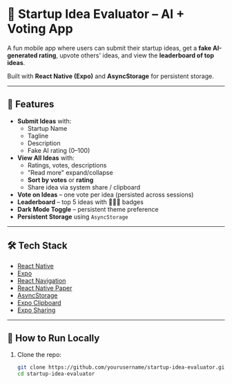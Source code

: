 # 🚀 Startup Idea Evaluator – AI + Voting App

A fun mobile app where users can submit their startup ideas, get a **fake AI-generated rating**, upvote others' ideas, and view the **leaderboard of top ideas**.

Built with **React Native (Expo)** and **AsyncStorage** for persistent storage.

---

## 📱 Features
- **Submit Ideas** with:
  - Startup Name
  - Tagline
  - Description
  - Fake AI rating (0–100)
- **View All Ideas** with:
  - Ratings, votes, descriptions
  - "Read more" expand/collapse
  - **Sort by votes** or **rating**
  - Share idea via system share / clipboard
- **Vote on Ideas** – one vote per idea (persisted across sessions)
- **Leaderboard** – top 5 ideas with 🥇🥈🥉 badges
- **Dark Mode Toggle** – persistent theme preference
- **Persistent Storage** using `AsyncStorage`

---

## 🛠 Tech Stack
- [React Native](https://reactnative.dev/)
- [Expo](https://expo.dev/)
- [React Navigation](https://reactnavigation.org/)
- [React Native Paper](https://callstack.github.io/react-native-paper/)
- [AsyncStorage](https://react-native-async-storage.github.io/async-storage/)
- [Expo Clipboard](https://docs.expo.dev/versions/latest/sdk/clipboard/)
- [Expo Sharing](https://docs.expo.dev/versions/latest/sdk/sharing/)

---

## 🚀 How to Run Locally
1. Clone the repo:
   ```bash
   git clone https://github.com/yourusername/startup-idea-evaluator.git
   cd startup-idea-evaluator
